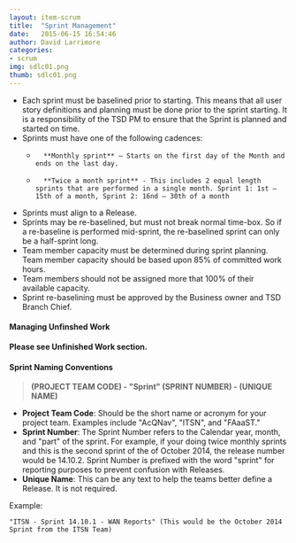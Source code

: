 ```yaml
---
layout: item-scrum
title:  "Sprint Management"
date:   2015-06-15 16:54:46
author: David Larrimore
categories:
- scrum
img: sdlc01.png
thumb: sdlc01.png
---
```



* Each sprint must be baselined prior to starting. This means that all user story definitions and planning must be done prior to the sprint starting. It is a responsibility of the TSD PM to ensure that the Sprint is planned and started on time.
* Sprints must have one of the following cadences:
    *       **Monthly sprint** – Starts on the first day of the Month and ends on the last day.
    *       **Twice a month sprint** - This includes 2 equal length sprints that are performed in a single month. Sprint 1: 1st – 15th of a month, Sprint 2: 16nd – 30th of a month 
* Sprints must align to a Release.
* Sprints may be re-baselined, but must not break normal time-box. So if a re-baseline is performed mid-sprint, the re-baselined sprint can only be a half-sprint long.
* Team member capacity must be determined during sprint planning. Team member capacity should be based upon 85% of committed work hours.
* Team members should not be assigned more that 100% of their available capacity.
* Sprint re-baselining must be approved by the Business owner and  TSD Branch Chief. 


#### Managing Unfinshed Work

**Please see Unfinished Work section.**



#### Sprint Naming Conventions

> **(PROJECT TEAM CODE) - "Sprint" (SPRINT NUMBER) - (UNIQUE NAME)**


* **Project Team Code**: Should be the short name or acronym for your project team. Examples include "AcQNav", "ITSN", and "FAaaST."
* **Sprint Number**: The Sprint Number refers to the Calendar year, month, and "part" of the sprint. For example, if your doing twice monthly sprints and this is the second sprint of the of October 2014, the release number would be 14.10.2. Sprint Number is prefixed with the word "sprint" for reporting purposes to prevent confusion with Releases.
* **Unique Name**: This can be any text to help the teams better define a Release. It is not required.



Example: 

    "ITSN - Sprint 14.10.1 - WAN Reports" (This would be the October 2014 Sprint from the ITSN Team)

